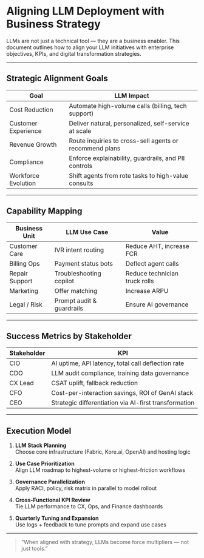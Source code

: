 # Aligning LLM Deployment with Business Strategy

LLMs are not just a technical tool — they are a business enabler. This document outlines how to align your LLM initiatives with enterprise objectives, KPIs, and digital transformation strategies.

---

## Strategic Alignment Goals

| Goal | LLM Impact |
|------|------------|
| Cost Reduction | Automate high-volume calls (billing, tech support) |
| Customer Experience | Deliver natural, personalized, self-service at scale |
| Revenue Growth | Route inquiries to cross-sell agents or recommend plans |
| Compliance | Enforce explainability, guardrails, and PII controls |
| Workforce Evolution | Shift agents from rote tasks to high-value consults |

---

## Capability Mapping

| Business Unit | LLM Use Case | Value |
|---------------|--------------|-------|
| Customer Care | IVR intent routing | Reduce AHT, increase FCR |
| Billing Ops   | Payment status bots | Deflect agent calls |
| Repair Support| Troubleshooting copilot | Reduce technician truck rolls |
| Marketing     | Offer matching | Increase ARPU |
| Legal / Risk  | Prompt audit & guardrails | Ensure AI governance |

---

## Success Metrics by Stakeholder

| Stakeholder | KPI |
|-------------|-----|
| CIO         | AI uptime, API latency, total call deflection rate |
| CDO         | LLM audit compliance, training data governance |
| CX Lead     | CSAT uplift, fallback reduction |
| CFO         | Cost-per-interaction savings, ROI of GenAI stack |
| CEO         | Strategic differentiation via AI-first transformation |

---

## Execution Model

1. **LLM Stack Planning**  
   Choose core infrastructure (Fabric, Kore.ai, OpenAI) and hosting logic

2. **Use Case Prioritization**  
   Align LLM roadmap to highest-volume or highest-friction workflows

3. **Governance Parallelization**  
   Apply RACI, policy, risk matrix in parallel to model rollout

4. **Cross-Functional KPI Review**  
   Tie LLM performance to CX, Ops, and Finance dashboards

5. **Quarterly Tuning and Expansion**  
   Use logs + feedback to tune prompts and expand use cases

---

> “When aligned with strategy, LLMs become force multipliers — not just tools.”

